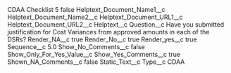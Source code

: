 <?xml version="1.0" encoding="UTF-8"?>
<CustomMetadata xmlns="http://soap.sforce.com/2006/04/metadata" xmlns:xsi="http://www.w3.org/2001/XMLSchema-instance" xmlns:xsd="http://www.w3.org/2001/XMLSchema">
    <label>CDAA Checklist 5</label>
    <protected>false</protected>
    <values>
        <field>Helptext_Document_Name1__c</field>
        <value xsi:nil="true"/>
    </values>
    <values>
        <field>Helptext_Document_Name2__c</field>
        <value xsi:nil="true"/>
    </values>
    <values>
        <field>Helptext_Document_URL1__c</field>
        <value xsi:nil="true"/>
    </values>
    <values>
        <field>Helptext_Document_URL2__c</field>
        <value xsi:nil="true"/>
    </values>
    <values>
        <field>Helptext__c</field>
        <value xsi:nil="true"/>
    </values>
    <values>
        <field>Question__c</field>
        <value xsi:type="xsd:string">Have you submitted justification for Cost Variances from  approved amounts in each of the DSRs?</value>
    </values>
    <values>
        <field>Render_NA__c</field>
        <value xsi:type="xsd:boolean">true</value>
    </values>
    <values>
        <field>Render_No__c</field>
        <value xsi:type="xsd:boolean">true</value>
    </values>
    <values>
        <field>Render_yes__c</field>
        <value xsi:type="xsd:boolean">true</value>
    </values>
    <values>
        <field>Sequence__c</field>
        <value xsi:type="xsd:double">5.0</value>
    </values>
    <values>
        <field>Show_No_Comments__c</field>
        <value xsi:type="xsd:boolean">false</value>
    </values>
    <values>
        <field>Show_Only_For_Yes_Value__c</field>
        <value xsi:nil="true"/>
    </values>
    <values>
        <field>Show_Yes_Comments__c</field>
        <value xsi:type="xsd:boolean">true</value>
    </values>
    <values>
        <field>Shown_NA_Comments__c</field>
        <value xsi:type="xsd:boolean">false</value>
    </values>
    <values>
        <field>Static_Text__c</field>
        <value xsi:nil="true"/>
    </values>
    <values>
        <field>Type__c</field>
        <value xsi:type="xsd:string">CDAA</value>
    </values>
</CustomMetadata>
